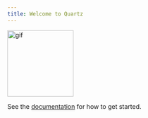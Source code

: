 ```yaml
---
title: Welcome to Quartz
---
```


<img src="https://media.giphy.com/media/v1.Y2lkPTc5MGI3NjExdGkxODA0c3FlM28wbzZ6NWk0Mmpxa3YxZG10a3V0OHh6NDlrYjF4dSZlcD12MV9pbnRlcm5hbF9naWZfYnlfaWQmY3Q9Zw/XBCJIv6xAyDfrajXoe/giphy.gif" alt="gif" width="150">


See the [documentation](https://quartz.jzhao.xyz) for how to get started.


